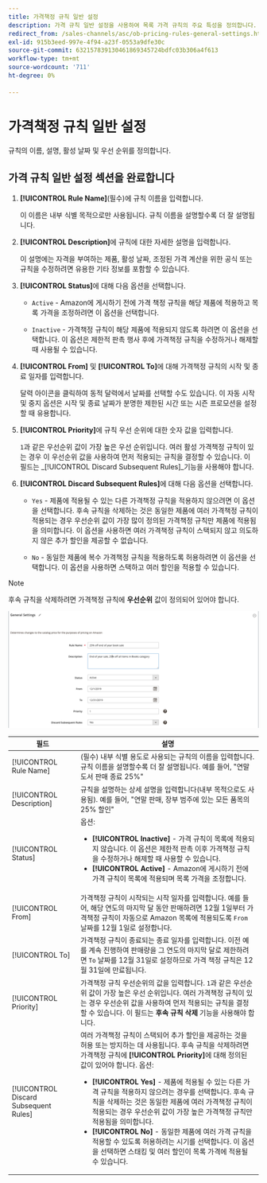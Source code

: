 ```yaml
---
title: 가격책정 규칙 일반 설정
description: 가격 규칙 일반 설정을 사용하여 목록 가격 규칙의 주요 특성을 정의합니다.
redirect_from: /sales-channels/asc/ob-pricing-rules-general-settings.html
exl-id: 915b3eed-997e-4f94-a23f-0553a9dfe30c
source-git-commit: 632157839130461869345724bdfc03b306a4f613
workflow-type: tm+mt
source-wordcount: '711'
ht-degree: 0%

---
```


# 가격책정 규칙 일반 설정

규칙의 이름, 설명, 활성 날짜 및 우선 순위를 정의합니다.

## 가격 규칙 일반 설정 섹션을 완료합니다

1. **[!UICONTROL Rule Name]**(필수)에 규칙 이름을 입력합니다.

   이 이름은 내부 식별 목적으로만 사용됩니다. 규칙 이름을 설명할수록 더 잘 설명됩니다.

1. **[!UICONTROL Description]**&#x200B;에 규칙에 대한 자세한 설명을 입력합니다.

   이 설명에는 자격을 부여하는 제품, 활성 날짜, 조정된 가격 계산을 위한 공식 또는 규칙을 수정하려면 유용한 기타 정보를 포함할 수 있습니다.

1. **[!UICONTROL Status]**&#x200B;에 대해 다음 옵션을 선택합니다.

   - `Active` - Amazon에 게시하기 전에 가격 책정 규칙을 해당 제품에 적용하고 목록 가격을 조정하려면 이 옵션을 선택합니다.

   - `Inactive` - 가격책정 규칙이 해당 제품에 적용되지 않도록 하려면 이 옵션을 선택합니다. 이 옵션은 제한적 판촉 행사 후에 가격책정 규칙을 수정하거나 해제할 때 사용될 수 있습니다.

1. **[!UICONTROL From]** 및 **[!UICONTROL To]**&#x200B;에 대해 가격책정 규칙의 시작 및 종료 일자를 입력합니다.

   달력 아이콘을 클릭하여 동적 달력에서 날짜를 선택할 수도 있습니다. 이 자동 시작 및 중지 옵션은 시작 및 종료 날짜가 분명한 제한된 시간 또는 시즌 프로모션을 설정할 때 유용합니다.

1. **[!UICONTROL Priority]**&#x200B;에 규칙 우선 순위에 대한 숫자 값을 입력합니다.

   `1`과 같은 우선순위 값이 가장 높은 우선 순위입니다. 여러 활성 가격책정 규칙이 있는 경우 이 우선순위 값을 사용하여 먼저 적용되는 규칙을 결정할 수 있습니다. 이 필드는 _[!UICONTROL Discard Subsequent Rules]_기능을 사용해야 합니다.

1. **[!UICONTROL Discard Subsequent Rules]**&#x200B;에 대해 다음 옵션을 선택합니다.

   - `Yes` - 제품에 적용될 수 있는 다른 가격책정 규칙을 적용하지 않으려면 이 옵션을 선택합니다. 후속 규칙을 삭제하는 것은 동일한 제품에 여러 가격책정 규칙이 적용되는 경우 우선순위 값이 가장 많이 정의된 가격책정 규칙만 제품에 적용됨을 의미합니다. 이 옵션을 사용하면 여러 가격책정 규칙이 스택되지 않고 의도하지 않은 추가 할인을 제공할 수 없습니다.

   - `No` - 동일한 제품에 복수 가격책정 규칙을 적용하도록 허용하려면 이 옵션을 선택합니다. 이 옵션을 사용하면 스택하고 여러 할인을 적용할 수 있습니다.

>[!NOTE]
>
>후속 규칙을 삭제하려면 가격책정 규칙에 **우선순위** 값이 정의되어 있어야 합니다.

![가격책정 규칙 일반 설정](assets/amazon-pricing-rule-general.png)

| 필드 | 설명 |
|---|---|
| [!UICONTROL Rule Name] | (필수) 내부 식별 용도로 사용되는 규칙의 이름을 입력합니다. 규칙 이름을 설명할수록 더 잘 설명됩니다. 예를 들어, &quot;연말 도서 판매 종료 25%&quot; |
| [!UICONTROL Description] | 규칙을 설명하는 상세 설명을 입력합니다(내부 목적으로도 사용됨). 예를 들어, &quot;연말 판매, 장부 범주에 있는 모든 품목의 25% 할인&quot; |
| [!UICONTROL Status] | 옵션:<ul><li>**[!UICONTROL Inactive]** - 가격 규칙이 목록에 적용되지 않습니다. 이 옵션은 제한적 판촉 이후 가격책정 규칙을 수정하거나 해제할 때 사용할 수 있습니다.</li><li>**[!UICONTROL Active]** - Amazon에 게시하기 전에 가격 규칙이 목록에 적용되며 목록 가격을 조정합니다.</li></ul> |
| [!UICONTROL From] | 가격책정 규칙이 시작되는 시작 일자를 입력합니다. 예를 들어, 해당 연도의 마지막 달 동안 판매하려면 12월 1일부터 가격책정 규칙이 자동으로 Amazon 목록에 적용되도록 `From` 날짜를 12월 1일로 설정합니다. |
| [!UICONTROL To] | 가격책정 규칙이 종료되는 종료 일자를 입력합니다. 이전 예를 계속 진행하여 판매량을 그 연도의 마지막 달로 제한하려면 `To` 날짜를 12월 31일로 설정하므로 가격 책정 규칙은 12월 31일에 만료됩니다. |
| [!UICONTROL Priority] | 가격책정 규칙 우선순위의 값을 입력합니다. `1`과 같은 우선순위 값이 가장 높은 우선 순위입니다. 여러 가격책정 규칙이 있는 경우 우선순위 값을 사용하여 먼저 적용되는 규칙을 결정할 수 있습니다. 이 필드는 **후속 규칙 삭제** 기능을 사용해야 합니다. |
| [!UICONTROL Discard Subsequent Rules] | 여러 가격책정 규칙이 스택되어 추가 할인을 제공하는 것을 허용 또는 방지하는 데 사용됩니다. 후속 규칙을 삭제하려면 가격책정 규칙에 **[!UICONTROL Priority]**&#x200B;에 대해 정의된 값이 있어야 합니다. 옵션:<ul><li>**[!UICONTROL Yes]** - 제품에 적용될 수 있는 다른 가격 규칙을 적용하지 않으려는 경우를 선택합니다. 후속 규칙을 삭제하는 것은 동일한 제품에 여러 가격책정 규칙이 적용되는 경우 우선순위 값이 가장 높은 가격책정 규칙만 적용됨을 의미합니다.</li><li>**[!UICONTROL No]** - 동일한 제품에 여러 가격 규칙을 적용할 수 있도록 허용하려는 시기를 선택합니다. 이 옵션을 선택하면 스태킹 및 여러 할인이 목록 가격에 적용될 수 있습니다.</li></ul> |
